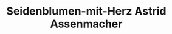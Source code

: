 ---
title: "Seidenblumen-mit-Herz Astrid Assenmacher"
url: /euskirchen/seidenblumen-mit-herz-astrid-assenmacher/
shop: Blumen
---